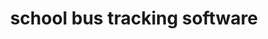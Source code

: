 ---
title: "school bus tracking software"
id: tag.id
permalink: "/tags/school%20bus%20tracking%20software"
videos: [2568]
---